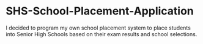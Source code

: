 # SHS-School-Placement-Application
I decided to program my own school placement system to place students into Senior High Schools based on their exam results and school selections.
